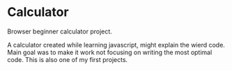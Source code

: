 # Calculator

Browser beginner calculator project.

A calculator created while learning javascript, might explain the wierd code. Main goal was to make it work not focusing on writing the most optimal code. This is also one of my first projects.

